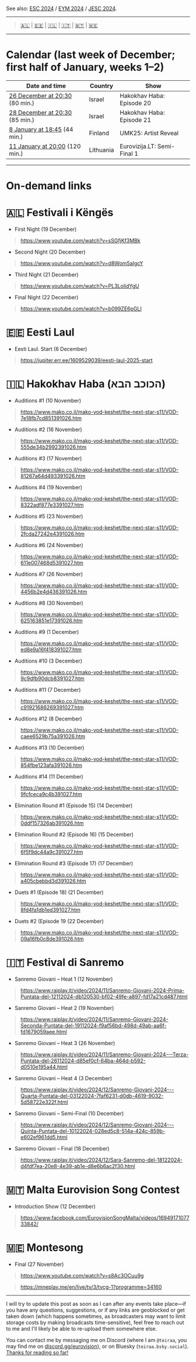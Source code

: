See also: [ESC 2024](https://github.com/teiraaa/esc_vod_links/blob/main/esc2024.md) / [EYM 2024](https://github.com/teiraaa/esc_vod_links/blob/main/eym2024.md) / [JESC 2024](https://github.com/teiraaa/esc_vod_links/blob/main/jesc2024.md).

*****

> [🇦🇱](https://github.com/teiraaa/eurovision_vod/blob/main/esc2025.md#-festivali-i-k%C3%ABng%C3%ABs) | [🇪🇪](https://github.com/teiraaa/eurovision_vod/blob/main/esc2025.md#-eesti-laul) | [🇮🇱](https://github.com/teiraaa/eurovision_vod/blob/main/esc2025.md#-hakokhav-haba-%D7%94%D7%9B%D7%95%D7%9B%D7%91-%D7%94%D7%91%D7%90) | [🇮🇹](https://github.com/teiraaa/eurovision_vod/blob/main/esc2025.md#-festival-di-sanremo) | [🇲🇹](https://github.com/teiraaa/eurovision_vod/blob/main/esc2025.md#-malta-eurovision-song-contest) | [🇲🇪](https://github.com/teiraaa/eurovision_vod/blob/main/esc2025.md#-montesong)

*****

# Calendar (last week of December; first half of January, weeks 1–2)

Date and time | Country | Show
---|---|---
[26 December at 20:30](https://www.timeanddate.com/worldclock/fixedtime.html?iso=20241226T2130&p1=676) (80 min.) | Israel | Hakokhav Haba: Episode 20
[28 December at 20:30](https://www.timeanddate.com/worldclock/fixedtime.html?iso=20241226T2130&p1=676) (85 min.) | Israel | Hakokhav Haba: Episode 21
[8 January at 18:45](https://www.timeanddate.com/worldclock/fixedtime.html?iso=20250108T1945&p1=101) (44 min.) | Finland | UMK25: Artist Reveal
[11 January at 20:00](https://www.timeanddate.com/worldclock/fixedtime.html?iso=20250111T21&p1=660) (120 min.) | Lithuania | Eurovizija.LT: Semi-Final 1

*****

# On-demand links

# 🇦🇱 Festivali i Këngës

* First Night (19 December)

> https://www.youtube.com/watch?v=sSGfjKf3MBk

* Second Night (20 December)

> https://www.youtube.com/watch?v=d8Wom5aIgcY

* Third Night (21 December)

> https://www.youtube.com/watch?v=PL3LolidYgU

* Final Night (22 December)

> https://www.youtube.com/watch?v=b099ZE6pGLI

# 🇪🇪 Eesti Laul

* Eesti Laul. Start (6 December)

> https://jupiter.err.ee/1609529039/eesti-laul-2025-start

# 🇮🇱 Hakokhav Haba (הכוכב הבא)

* Auditions #1 (10 November)

> https://www.mako.co.il/mako-vod-keshet/the-next-star-s11/VOD-7e18fb7cd851391026.htm

* Auditions #2 (16 November)

> https://www.mako.co.il/mako-vod-keshet/the-next-star-s11/VOD-555de34b2992391026.htm

* Auditions #3 (17 November)

> https://www.mako.co.il/mako-vod-keshet/the-next-star-s11/VOD-81267a64d493391026.htm

* Auditions #4 (19 November)

> https://www.mako.co.il/mako-vod-keshet/the-next-star-s11/VOD-8322adf877e3391027.htm

* Auditions #5 (23 November)

> https://www.mako.co.il/mako-vod-keshet/the-next-star-s11/VOD-2fcda27242e4391026.htm

* Auditions #6 (24 November)

> https://www.mako.co.il/mako-vod-keshet/the-next-star-s11/VOD-611e007468d5391027.htm

* Auditions #7 (26 November)

> https://www.mako.co.il/mako-vod-keshet/the-next-star-s11/VOD-4456b2e4d436391026.htm

* Auditions #8 (30 November)

> https://www.mako.co.il/mako-vod-keshet/the-next-star-s11/VOD-625163851e17391026.htm

* Auditions #9 (1 December)

> https://www.mako.co.il/mako-vod-keshet/the-next-star-s11/VOD-ed8e9a16f418391027.htm

* Auditions #10 (3 December)

> https://www.mako.co.il/mako-vod-keshet/the-next-star-s11/VOD-9c9dfb90dcb8391027.htm

* Auditions #11 (7 December)

> https://www.mako.co.il/mako-vod-keshet/the-next-star-s11/VOD-c91921686269391027.htm

* Auditions #12 (8 December)

> https://www.mako.co.il/mako-vod-keshet/the-next-star-s11/VOD-caee6529b75a391026.htm

* Auditions #13 (10 December)

> https://www.mako.co.il/mako-vod-keshet/the-next-star-s11/VOD-854fbe123afa391026.htm

* Auditions #14 (11 December)

> https://www.mako.co.il/mako-vod-keshet/the-next-star-s11/VOD-9fcfceca9c4b391027.htm

* Elimination Round #1 (Episode 15) (14 December)

> https://www.mako.co.il/mako-vod-keshet/the-next-star-s11/VOD-0ddf157326ab391026.htm

* Elimination Round #2 (Episode 16) (15 December)

> https://www.mako.co.il/mako-vod-keshet/the-next-star-s11/VOD-6f5f9dc44a9c391027.htm

* Elimination Round #3 (Episode 17) (17 December)

> https://www.mako.co.il/mako-vod-keshet/the-next-star-s11/VOD-a405cbebbd3d391026.htm

* Duets #1 (Episode 18) (21 December)

> https://www.mako.co.il/mako-vod-keshet/the-next-star-s11/VOD-8fd4fa1db1ed391027.htm

* Duets #2 (Episode 19 (22 December)

> https://www.mako.co.il/mako-vod-keshet/the-next-star-s11/VOD-09a16fb0c8de391026.htm

# 🇮🇹 Festival di Sanremo

* Sanremo Giovani – Heat 1 (12 November)

> https://www.raiplay.it/video/2024/11/Sanremo-Giovani-2024-Prima-Puntata-del-12112024-db120530-bf02-49fe-a897-fd17a21cd487.html

* Sanremo Giovani – Heat 2 (19 November)

> https://www.raiplay.it/video/2024/11/Sanremo-Giovani-2024-Seconda-Puntata-del-19112024-f9af56bd-498d-49ab-aa6f-fd1679059aee.html

* Sanremo Giovani – Heat 3 (26 November)

> https://www.raiplay.it/video/2024/11/Sanremo-Giovani-2024---Terza-Puntata-del-26112024-d85ef0cf-64ba-464d-b592-d0510e195a44.html

* Sanremo Giovani – Heat 4 (3 December)

> https://www.raiplay.it/video/2024/12/Sanremo-Giovani-2024---Quarta-Puntata-del-03122024-7faf6231-d0db-4619-9032-5d58722e322f.html

* Sanremo Giovani – Semi-Final (10 December)

> https://www.raiplay.it/video/2024/12/Sanremo-Giovani-2024---Quinta-Puntata-del-10122024-028ed5c8-514a-424c-859b-e602ef961dd5.html

* Sanremo Giovani – Final (18 December)

> https://www.raiplay.it/video/2024/12/Sara-Sanremo-del-18122024-d4fdf7ea-20e8-4e39-ab1e-d8e6b6ac2f30.html

# 🇲🇹 Malta Eurovision Song Contest

* Introduction Show (12 December)

> https://www.facebook.com/EurovisionSongMalta/videos/1694917107733842/

# 🇲🇪 Montesong

* Final (27 November)

> https://www.youtube.com/watch?v=s8Ac3OCuu9g

> https://mneplay.me/en/live/tv/3/tvcg-1?programme=34160

***** 

I will try to update this post as soon as I can after any events take place—if you have any questions, suggestions, or if any links are geoblocked or get taken down (which happens sometimes, as broadcasters may want to limit storage costs by making broadcasts time-sensitive), feel free to reach out to me and I'll likely be able to re-upload them somewhere else.

You can contact me by messaging me on Discord (where I am `@teiraa`, you may find me on [discord.gg/eurovision](https://discord.gg/eurovision)), or on Bluesky (`teiraa.bsky.social`). [Thanks for reading so far!](https://imgur.com/YmGlJ4X)
